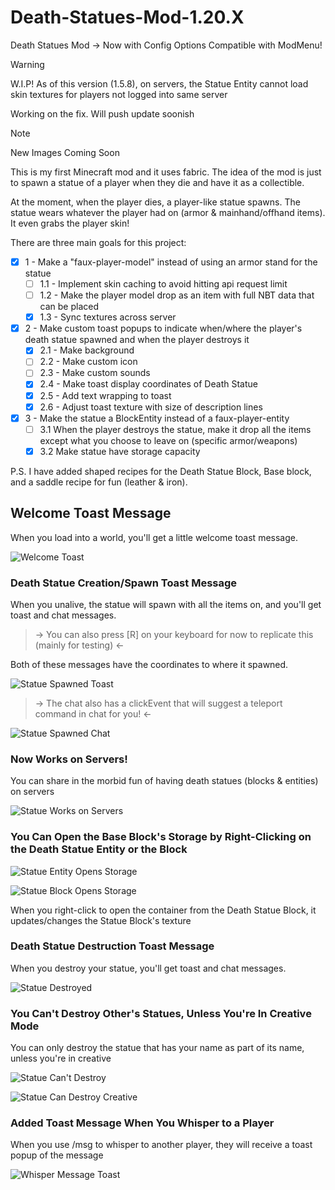 # Death-Statues-Mod-1.20.X
Death Statues Mod -> Now with Config Options Compatible with ModMenu!

> [!WARNING]
> W.I.P! As of this version (1.5.8), on servers, the Statue Entity cannot load skin textures for players not logged into same server
> 
> Working on the fix. Will push update soonish

> [!NOTE]
> New Images Coming Soon

This is my first Minecraft mod and it uses fabric. The idea of the mod is just to spawn a statue of a player when they die and have it as a collectible.

At the moment, when the player dies, a player-like statue spawns. The statue wears whatever the player had on (armor & mainhand/offhand items). It even grabs the player skin!

There are three main goals for this project:
- [x] 1 - Make a "faux-player-model" instead of using an armor stand for the statue
  - [ ] 1.1 - Implement skin caching to avoid hitting api request limit
  - [ ] 1.2 - Make the player model drop as an item with full NBT data that can be placed
  - [x] 1.3 - Sync textures across server

- [x] 2 - Make custom toast popups to indicate when/where the player's death statue spawned and when the player destroys it
  - [x] 2.1 - Make background
  - [ ] 2.2 - Make custom icon
  - [ ] 2.3 - Make custom sounds
  - [x] 2.4 - Make toast display coordinates of Death Statue
  - [x] 2.5 - Add text wrapping to toast
  - [x] 2.6 - Adjust toast texture with size of description lines

- [x] 3 - Make the statue a BlockEntity instead of a faux-player-entity 
  - [ ] 3.1 When the player destroys the statue, make it drop all the items except what you choose to leave on (specific armor/weapons)
  - [x] 3.2 Make statue have storage capacity

P.S. I have added shaped recipes for the Death Statue Block, Base block, and a saddle recipe for fun (leather & iron).

## Welcome Toast Message
When you load into a world, you'll get a little welcome toast message.

![Welcome Toast](images/welcome_toast.png)

### Death Statue Creation/Spawn Toast Message
When you unalive, the statue will spawn with all the items on, and you'll get toast and chat messages.

>-> You can also press [R] on your keyboard for now to replicate this (mainly for testing) <-

Both of these messages have the coordinates to where it spawned.

![Statue Spawned Toast](images/statue_spawned.png)

>-> The chat also has a clickEvent that will suggest a teleport command in chat for you! <-

![Statue Spawned Chat](images/statue_spawned_chat_click_event.png)

### Now Works on Servers!
You can share in the morbid fun of having death statues (blocks & entities) on servers

![Statue Works on Servers](images/works_on_servers.png)

### You Can Open the Base Block's Storage by Right-Clicking on the Death Statue Entity or the Block

![Statue Entity Opens Storage](images/storage_works_on_entity.png)

![Statue Block Opens Storage](images/storage_works_on_block.png)

When you right-click to open the container from the Death Statue Block, it updates/changes the Statue Block's texture

### Death Statue Destruction Toast Message
When you destroy your statue, you'll get toast and chat messages.

![Statue Destroyed](images/statue_destroyed.png)

### You Can't Destroy Other's Statues, Unless You're In Creative Mode
You can only destroy the statue that has your name as part of its name, unless you're in creative

![Statue Can't Destroy](images/cant_destroy_others_statues.png)

![Statue Can Destroy Creative](images/can_destroy_others_statues_creative.png)

### Added Toast Message When You Whisper to a Player
When you use /msg to whisper to another player, they will receive a toast popup of the message

![Whisper Message Toast](images/whisper_toast.png)
